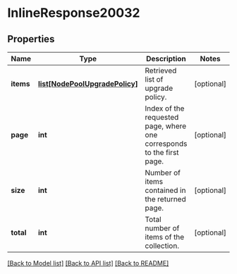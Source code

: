 # InlineResponse20032

## Properties
Name | Type | Description | Notes
------------ | ------------- | ------------- | -------------
**items** | [**list[NodePoolUpgradePolicy]**](NodePoolUpgradePolicy.md) | Retrieved list of upgrade policy. | [optional] 
**page** | **int** | Index of the requested page, where one corresponds to the first page. | [optional] 
**size** | **int** | Number of items contained in the returned page. | [optional] 
**total** | **int** | Total number of items of the collection. | [optional] 

[[Back to Model list]](../README.md#documentation-for-models) [[Back to API list]](../README.md#documentation-for-api-endpoints) [[Back to README]](../README.md)



